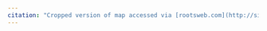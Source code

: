 ```yaml
---
citation: "Cropped version of map accessed via [rootsweb.com](http://sites.rootsweb.com/~nycleroy/Maps/DarienCity600.pdf)."
---
```

